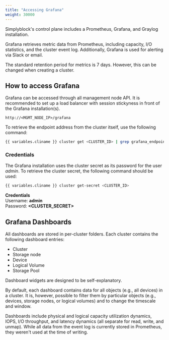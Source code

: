 ```yaml
---
title: "Accessing Grafana"
weight: 30000
---
```


Simplyblock's control plane includes a Prometheus, Grafana, and Graylog installation.

Grafana retrieves metric data from Prometheus, including capacity, I/O statistics, and the cluster event log.
Additionally, Grafana is used for alerting via Slack or email.

The standard retention period for metrics is 7 days. However, this can be changed when creating a cluster.

## How to access Grafana

Grafana can be accessed through all management node API. It is recommended to set up a load balancer with session
stickyness in front of the Grafana installation(s).

```plain title="Grafana URLs"
http://<MGMT_NODE_IP>/grafana
```

To retrieve the endpoint address from the cluster itself, use the following command:

```bash title="Retrieving the Grafana endpoint"
{{ variables.cliname }} cluster get <CLUSTER_ID> | grep grafana_endpoint
```

### Credentials

The Grafana installation uses the cluster secret as its password for the user _admin_. To retrieve the cluster secret,
the following command should be used:

```bash title="Get the cluster secret"
{{ variables.cliname }} cluster get-secret <CLUSTER_ID>
```

**Credentials**<br/>
Username: **admin**<br/>
Password: **<CLUSTER_SECRET>**

## Grafana Dashboards

All dashboards are stored in per-cluster folders. Each cluster contains the following dashboard entries:

- Cluster
- Storage node
- Device
- Logical Volume
- Storage Pool

Dashboard widgets are designed to be self-explanatory.

By default, each dashboard contains data for all objects (e.g., all devices) in a cluster. It is, however, possible to
filter them by particular objects (e.g., devices, storage nodes, or logical volumes) and to change the timescale and
window.

Dashboards include physical and logical capacity utilization dynamics, IOPS, I/O throughput, and latency dynamics (all
separate for read, write, and unmap). While all data from the event log is currently stored in Prometheus, they weren't
used at the time of writing.
